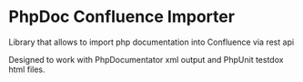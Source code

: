# PhpDoc Confluence Importer
Library that allows to import php documentation into Confluence via rest api

Designed to work with PhpDocumentator xml output and PhpUnit testdox html files.
